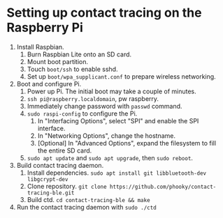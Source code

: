 Setting up contact tracing on the Raspberry Pi
==============================================

1. Install Raspbian.
    1. Burn Raspbian Lite onto an SD card.
    2. Mount boot partition.
    3. Touch `boot/ssh` to enable sshd.
    4. Set up `boot/wpa_supplicant.conf` to prepare wireless networking.
2. Boot and configure Pi.
    1. Power up Pi. The initial boot may take a couple of minutes.
    2. `ssh pi@raspberry.localdomain`, pw raspberry.
    3. Immediately change password with `passwd` command.
    4. `sudo raspi-config` to configure the Pi.
        1. In "Interfacing Options", select "SPI" and enable the SPI interface.
        2. In "Networking Options", change the hostname.
        3. [Optional] In "Advanced Options", expand the filesystem to fill the entire SD card.
    5. `sudo apt update` and `sudo apt upgrade`, then `sudo reboot`.
3. Build contact tracing daemon.
    1. Install dependencies. `sudo apt install git libbluetooth-dev libgcrypt-dev`
    2. Clone repository. `git clone https://github.com/phooky/contact-tracing-ble.git`
    3. Build ctd. `cd contact-tracing-ble && make`
4. Run the contact tracing daemon with `sudo ./ctd`


